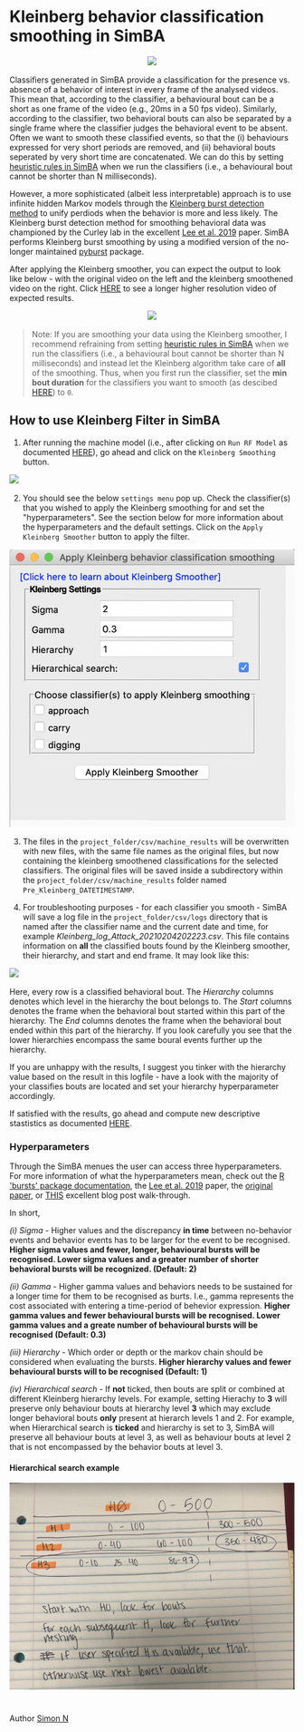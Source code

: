 # Kleinberg behavior classification smoothing in SimBA

<p align="center">
<img src="https://github.com/sgoldenlab/simba/blob/master/images/Kleinberg_1.png" />
</p>

Classifiers generated in SimBA provide a classification for the presence vs. absence of a behavior of interest in every frame of the analysed videos. This mean that, according to the classifier, a behavioural bout can be a short as one frame of the video (e.g., 20ms in a 50 fps video). Similarly, according to the classifier, two behavioral bouts can also be separated by a single frame where the classifier judges the behavioral event to be absent. Often we want to smooth these classified events, so that the (i) behaviours expressed for very short periods are removed, and (ii) behavioral bouts seperated by very short time are concatenated. We can do this by setting [heuristic rules in SimBA](https://github.com/sgoldenlab/simba/blob/master/docs/Scenario2.md#part-3-run-the-classifier-on-new-data) when we run the classifiers (i.e., a behavioural bout cannot be shorter than N milliseconds). 

However, a more sophisticated (albeit less interpretable) approach is to use infinite hidden Markov models through the [Kleinberg burst detection method](https://link.springer.com/article/10.1023/A:1024940629314) to unify perdiods when the behavior is more and less likely. The Kleinberg burst detection method for smoothing behavioral data was championed by the Curley lab in the excellent [Lee et al. 2019](https://journals.plos.org/plosone/article/comments?id=10.1371/journal.pone.0220596) paper. SimBA performs Kleinberg burst smoothing by using a modified version of the no-longer maintained [pyburst](https://pypi.org/project/pybursts/) package. 

After applying the Kleinberg smoother, you can expect the output to look like below - with the original video on the left and the kleinberg smoothened video on the right. Click [HERE](https://youtu.be/HRzQ64nupM0) to see a longer higher resolution video of expected results. 


<p align="center">
  <img src="https://github.com/sgoldenlab/simba/blob/master/images/klenberg.gif" width="850"/>
</p>

>Note: If you are smoothing your data using the Kleinberg smoother, I recommend refraining from setting [heuristic rules in SimBA](https://github.com/sgoldenlab/simba/blob/master/docs/Scenario2.md#part-3-run-the-classifier-on-new-data) when we run the classifiers (i.e., a behavioural bout cannot be shorter than N milliseconds) and instead let the Kleinberg algorithm take care of **all** of the smoothing. Thus, when you first run the classifier, set the **min bout duration** for the classifiers you want to smooth (as descibed [HERE](https://github.com/sgoldenlab/simba/blob/master/docs/Scenario1.md#critical-validation-step-before-running-machine-model-on-new-data)) to `0`. 

 ## How to use Kleinberg Filter in SimBA
 
1. After running the machine model (i.e., after clicking on `Run RF Model` as documented [HERE](https://github.com/sgoldenlab/simba/blob/master/docs/tutorial.md#step-8-run-machine-model)), go ahead and click on the `Kleinberg Smoothing` button.

 ![](/images/kleinberg1.PNG)
 
2. You should see the below `settings menu` pop up. Check the classifier(s) that you wished to apply the Kleinberg smoothing for and set the "hyperparameters". See the section below for more information about the hyperparameters and the default settings. Click on the `Apply Kleinberg Smoother` button to apply the filter.

![](/images/kleinberg_2023.png)

3. The files in the `project_folder/csv/machine_results` will be overwritten with new files, with the same file names as the original files, but now containing the kleinberg smoothened classifications for the selected classifiers. The original files will be saved inside a subdirectory within the `project_folder/csv/machine_results` folder named `Pre_Kleinberg_DATETIMESTAMP`.

4. For troubleshooting purposes - for each classifier you smooth - SimBA will save a log file in the `project_folder/csv/logs` directory that is named after the classifier name and the current date and time, for example *Kleinberg_log_Attack_20210204202223.csv*. This file contains information on **all** the classified bouts found by the Kleinberg smoother, their hierarchy, and start and end frame. It may look like this:

![](/images/Kleinberg_10.png)

Here, every row is a classified behavioral bout. The *Hierarchy* columns denotes which level in the hierarchy the bout belongs to. The *Start* columns denotes the frame when the behavioral bout started within this part of the hierarchy. The *End* columns denotes the frame when the behavioral bout ended within this part of the hierarchy. If you look carefully you see that the lower hierarchies encompass the same boural events further up the hierarchy.  

If you are unhappy with the results, I suggest you tinker with the hierarchy value based on the result in this logfile - have a look with the majority of your classifies bouts are located and set your hierarchy hyperparameter accordingly. 

If satisfied with the results, go ahead and compute new descriptive stastistics as documented [HERE](https://github.com/sgoldenlab/simba/blob/master/docs/tutorial.md#step-9-analyze-machine-results).


### Hyperparameters

Through the SimBA menues the user can access three hyperparameters. For more information of what the hyperparameters mean, check out the [R 'bursts' package documentation](https://cran.r-project.org/web/packages/bursts/bursts.pdf), the [Lee et al. 2019](https://journals.plos.org/plosone/article/comments?id=10.1371/journal.pone.0220596) paper, the [original paper](https://link.springer.com/article/10.1023/A:1024940629314), or [THIS](https://nikkimarinsek.com/blog/kleinberg-burst-detection-algorithm) excellent blog post walk-through. 

In short,

*(i) Sigma* - Higher values and the discrepancy **in time** between no-behavior events and behavior events has to be larger for the event to be recognised. **Higher sigma values and fewer, longer, behavioural bursts will be recognised. Lower sigma values and a greater number of shorter behavioral bursts will be recognized. (Default: 2)** 

*(ii) Gamma* - Higher gamma values and behaviors needs to be sustained for a longer time for them to be recognised as burts. I.e., gamma represents the cost associated with entering a time-period of behevior expression. **Higher gamma values and fewer behavioural bursts will be recognised. Lower gamma values and a greate number of behavioural bursts will be recognised (Default: 0.3)**

 *(iii) Hierarchy* - Which order or depth or the markov chain should be considered when evaluating the bursts. **Higher hierarchy values and fewer behavioural bursts will to be recognised (Default: 1)**
 
 *(iv) Hierarchical search* - If **not** ticked,  then bouts are split or combined at different Kleinberg hierarchy levels. For example, setting Hierachy to **3** will preserve only behaviour bouts at hierarchy level **3** which may exclude longer behavioral bouts **only** present at hierarch levels 1 and 2.  For example, when Hierarchical search is **ticked** and hierarchy is set to 3, SimBA will preserve all behaviour bouts at level 3, as well as behaviour bouts at level 2 that is not encompassed by the behavior bouts at level 3. 
 
#### Hierarchical search example
 ![](/images/nastacias_fine_draw_kleinberg.png)

 
 
#
Author [Simon N](https://github.com/sronilsson)

